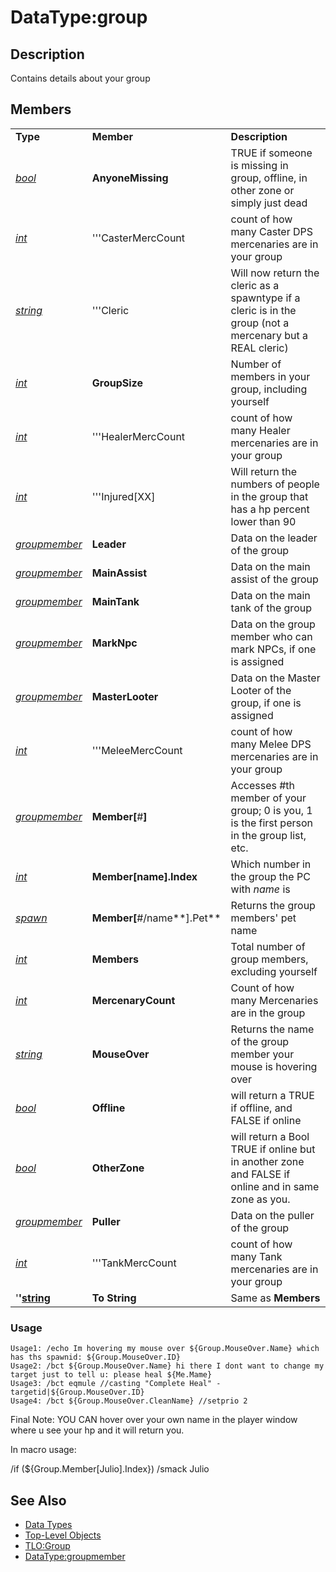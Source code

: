 # DataType:group

## Description

Contains details about your group

## Members

|  |  |  |
| :--- | :--- | :--- |
| **Type** | **Member** | **Description** |
| [_bool_](datatype-bool.md) | **AnyoneMissing** | TRUE if someone is missing in group, offline, in other zone or simply just dead |
| [_int_](datatype-int.md) | '''CasterMercCount | count of how many Caster DPS mercenaries are in your group |
| [_string_](datatype-string.md) | '''Cleric | Will now return the cleric as a spawntype if a cleric is in the group \(not a mercenary but a REAL cleric\) |
| [_int_](datatype-int.md) | **GroupSize** | Number of members in your group, including yourself |
| [_int_](datatype-int.md) | '''HealerMercCount | count of how many Healer mercenaries are in your group |
| [_int_](datatype-int.md) | '''Injured\[XX\] | Will return the numbers of people in the group that has a hp percent lower than 90 |
| [_groupmember_](datatype-groupmember.md) | **Leader** | Data on the leader of the group |
| [_groupmember_](datatype-groupmember.md) | **MainAssist** | Data on the main assist of the group |
| [_groupmember_](datatype-groupmember.md) | **MainTank** | Data on the main tank of the group |
| [_groupmember_](datatype-groupmember.md) | **MarkNpc** | Data on the group member who can mark NPCs, if one is assigned |
| [_groupmember_](datatype-groupmember.md) | **MasterLooter** | Data on the Master Looter of the group, if one is assigned |
| [_int_](datatype-int.md) | '''MeleeMercCount | count of how many Melee DPS mercenaries are in your group |
| [_groupmember_](datatype-groupmember.md) | **Member\[**\#**\]** | Accesses \#th member of your group; 0 is you, 1 is the first person in the group list, etc. |
| [_int_](datatype-int.md) | **Member\[**name**\].Index** | Which number in the group the PC with _name_ is |
| [_spawn_](datatype-spawn.md) | **Member\[**\#/name**\].Pet** | Returns the group members' pet name |
| [_int_](datatype-int.md) | **Members** | Total number of group members, excluding yourself |
| [_int_](datatype-int.md) | **MercenaryCount** | Count of how many Mercenaries are in the group |
| [_string_](datatype-string.md) | **MouseOver** | Returns the name of the group member your mouse is hovering over |
| [_bool_](datatype-bool.md) | **Offline** | will return a TRUE if offline, and FALSE if online |
| [_bool_](datatype-bool.md) | **OtherZone** | will return a Bool TRUE if online but in another zone and FALSE if online and in same zone as you. |
| [_groupmember_](datatype-groupmember.md) | **Puller** | Data on the puller of the group |
| [_int_](datatype-int.md) | '''TankMercCount | count of how many Tank mercenaries are in your group |
| '**'**[**string**](datatype-string.md) | **To String** | Same as **Members** |

### Usage

`Usage1: /echo Im hovering my mouse over ${Group.MouseOver.Name} which has ths spawnid: ${Group.MouseOver.ID}`  
`Usage2: /bct ${Group.MouseOver.Name} hi there I dont want to change my target just to tell u: please heal ${Me.Mame}`  
`Usage3: /bct eqmule //casting "Complete Heal" -targetid|${Group.MouseOver.ID}`  
`Usage4: /bct ${Group.MouseOver.CleanName} //setprio 2`

Final Note: YOU CAN hover over your own name in the player window where u see your hp and it will return you.

In macro usage:

/if \(${Group.Member\[Julio\].Index}\) /smack Julio

## See Also

* [Data Types](./)
* [Top-Level Objects](../top-level-objects/)
* [TLO:Group](../top-level-objects/tlo-group.md)
* [DataType:groupmember](datatype-groupmember.md)

